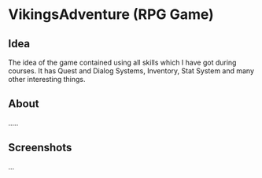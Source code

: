 # VikingsAdventure (RPG Game)
## Idea
The idea of the game contained using all skills which I have got during courses. It has Quest and Dialog Systems, Inventory, Stat System and many other interesting things.

## About
.....

## Screenshots
...

